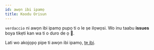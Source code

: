 ```yaml
---
id: awọn ibi ipamọ
title: Koodu Orisun
---
```


`verdaccio` ni awọn ibi ipamọ pupọ ti o le ṣe ilọwọsi. Wo inu taabu **issues** boya tikẹti kan wa ti o duro de ọ 🤠.

Lati wo akojọpọ pipe ti awọn ibi ipamọ, [tẹ ibi](https://github.com/verdaccio/verdaccio/wiki/Repositories).